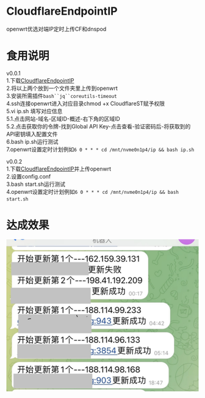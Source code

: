 # CloudflareEndpointIP
openwrt优选对端IP定时上传CF和dnspod
# 食用说明
v0.0.1  
1.下载[CloudflareEndpointIP](https://github.com/Jason6111/CloudflareEndpointIP/releases/download/0.0.1/CloudflareEndpointIP-0.0.1.zip)  
2.将以上两个放到一个文件夹里上传到openwrt  
3.安装所需插件`bash``jq``coreutils-timeout`  
4.ssh连接openwrt进入对应目录chmod +x CloudflareST赋予权限  
5.vi ip.sh 填写对应信息  
5.1.点击网站-域名-区域ID-概述-右下角的区域ID  
5.2.点击获取你的令牌-找到Global API Key-点击查看-验证密码后-将获取到的API密钥填入配置文件  
6.bash ip.sh运行测试  
7.openwrt设置定时计划例如`6 0 * * * cd /mnt/nvme0n1p4/ip && bash ip.sh`

v0.0.2  
1.下载[CloudflareEndpointIP](https://github.com/Jason6111/CloudflareEndpointIP/releases/download/0.0.2/CloudflareEndpointIP-0.0.2.zip)并上传openwrt  
2.设置config.conf  
3.bash start.sh运行测试  
4.openwrt设置定时计划例如`6 0 * * * cd /mnt/nvme0n1p4/ip && bash start.sh`
# 达成效果  
![image](demo/IMG.jpg) 
